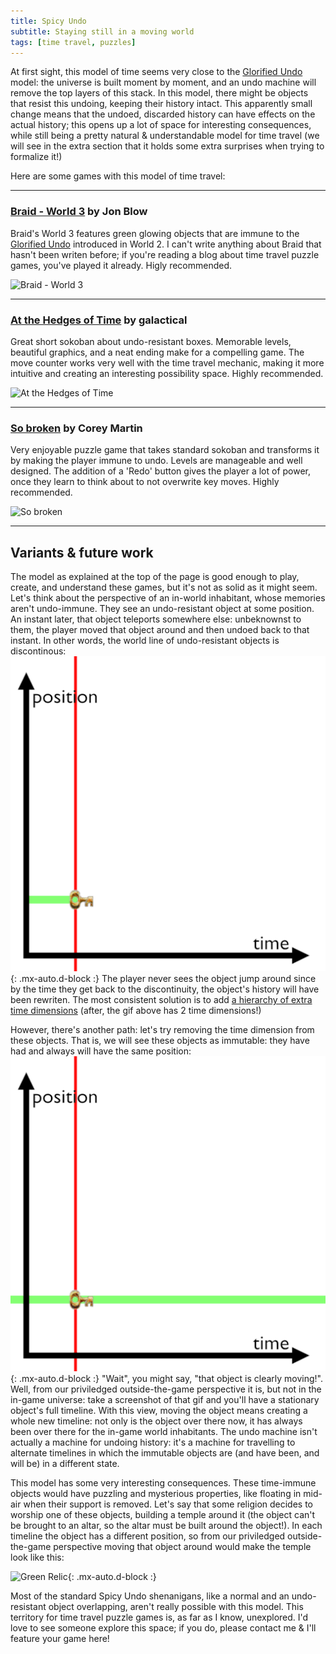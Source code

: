 ```yaml
---
title: Spicy Undo
subtitle: Staying still in a moving world
tags: [time travel, puzzles]
---
```


At first sight, this model of time seems very close to the [Glorified Undo](/time-genres/glorified-undo) model: the universe is built
moment by moment, and an undo machine will remove the top layers of this stack. In this model, there might be objects that resist this undoing,
keeping their history intact. This apparently small change means that the undoed, discarded history can have effects on the actual history;
this opens up a lot of space for interesting consequences, while still being a pretty natural & understandable model for time travel (we 
will see in the extra section that it holds some extra surprises when trying to formalize it!)

Here are some games with this model of time travel:

-----

### [Braid - World 3](https://store.steampowered.com/app/26800/Braid/) by Jon Blow

Braid's World 3 features green glowing objects that are immune to the [Glorified Undo](/time-genres/glorified-undo) introduced in World 2.
I can't write anything about Braid that hasn't been writen before; if you're reading a blog about time travel puzzle games, you've played
it already. Higly recommended.

![Braid - World 3](https://cdn.akamai.steamstatic.com/steam/apps/26800/0000007898.1920x1080.jpg)

-----

### [At the Hedges of Time](https://galactical.itch.io/at-the-hedges-of-time) by galactical

Great short sokoban about undo-resistant boxes. Memorable levels, beautiful graphics, and a neat ending make for a compelling game. The move
counter works very well with the time travel mechanic, making it more intuitive and creating an interesting possibility space. Highly recommended.

![At the Hedges of Time](https://img.itch.zone/aW1hZ2UvMTA1MDA0OC82MDA0NzYwLnBuZw==/original/dUVX8c.png)

-----

### [So broken](https://coreymartin.itch.io/sobroken) by Corey Martin

Very enjoyable puzzle game that takes standard sokoban and transforms it by making the player immune to undo. Levels are manageable and 
well designed. The addition of a 'Redo' button gives the player a lot of power, once they learn to think about to not overwrite key moves.
Highly recommended.

![So broken](https://img.itch.zone/aW1hZ2UvOTU4MDcvNDUyNDY0LnBuZw==/original/M3HSAv.png)

-----

<!-- pending: sig.null -->

## Variants & future work

The model as explained at the top of the page is good enough to play, create, and understand these games, but it's not as solid as it might seem.
Let's think about the perspective of an in-world inhabitant, whose memories aren't undo-immune. They see an undo-resistant object at some position.
An instant later, that object teleports somewhere else: unbeknownst to them, the player moved that object around and then undoed back to that instant.
In other words, the world line of undo-resistant objects is discontinous:
![Paradox](/assets/img/spicy-undo-paradox.gif){: .mx-auto.d-block :}
The player never sees the object jump around since by the time they get back to the discontinuity, the object's history will have been rewriten.
The most consistent solution is to add [a hierarchy of extra time dimensions](/time-genres/serialism) (after, the gif above has 2 time dimensions!)

However, there's another path: let's try removing the time dimension from these objects. That is, we will see these objects as immutable: they have
had and always will have the same position:
![Immutable](/assets/img/spicy-undo-immutable.gif){: .mx-auto.d-block :}
"Wait", you might say, "that object is clearly moving!". Well, from our priviledged outside-the-game perspective it is, but not in the in-game
universe: take a screenshot of that gif and you'll have a stationary object's full timeline. With this view, moving the object means creating
a whole new timeline: not only is the object over there now, it has always been over there for the in-game world inhabitants. The undo machine
isn't actually a machine for undoing history: it's a machine for travelling to alternate timelines in which the immutable objects 
are (and have been, and will be) in a different state.

This model has some very interesting consequences. These time-immune objects would have puzzling and mysterious properties, like floating in mid-air
when their support is removed. Let's say that some religion decides to worship one of these objects, building a temple around it (the object can't be
brought to an altar, so the altar must be built around the object!). In each timeline the object has a different position, so from our priviledged
outside-the-game perspective moving that object around would make the temple look like this:

![Green Relic](https://www.unite.ai/wp-content/uploads/2021/12/latent-space-explore-live-gan-manipulation.gif){: .mx-auto.d-block :}

Most of the standard Spicy Undo shenanigans, like a normal and an undo-resistant object overlapping, aren't really possible with this model.
This territory for time travel puzzle games is, as far as I know, unexplored. I'd love to see someone explore this space; if you do,
please contact me & I'll feature your game here!
